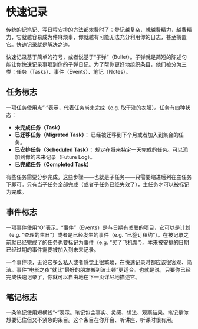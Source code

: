 # 快速记录

传统的记笔记、写日程安排的方法都太费时了；登记越复杂，就越费精力，越费精力，它就越容易成为件麻烦事，你就越有可能无法充分利用你的日志，甚至搁置它。快速记录就是解决之道。

快速记录基于简单的符号，或者说基于“子弹”（Bullet）。子弹就是简短的陈述句能让你快速记录事项到你的子弹日记。为了帮你更好地组织条目，他们被分为三类：任务（Tasks）、事件（Events）、笔记（Notes）。

## 任务标志

一项任务使用点“·”表示，代表任务尚未完成（e.g. 取干洗的衣服）。任务有四种状态：

* **未完成任务（Task）**
* **已迁移任务（Migrated Task）：** 已经被迁移到下个月或者加入到集合的任务。
* **已安排任务（Scheduled Task）：** 规定在将来特定一天完成的任务。可以添加到你的未来记录（Future Log）。
* **已完成任务（Completed Task）**

有些任务需要分步完成。这些步骤——也就是子任务——只需要缩进后列在主任务下即可。只有当子任务全部完成（或者子任务已经失效了），主任务才可以被标记为完成。

## 事件标志

一项事件使用“O”表示。“事件”（Events）是与日期有关联的项目，它可以是计划（e.g. “查理的生日”）或者是已经发生的事件（e.g. “已签订租约”）。在被记录之前就已经完成了的任务也要标记为事件（e.g. “买了飞机票”）。本来被安排的日期已经过期的事件需要被加入到未来记录。

一个事件项，无论它多么私人或者感觉上很繁琐，在快速记录时都应该很客观、简洁。事件“电影之夜”就比“最好的朋友搬到波士顿”更适合。也就是说，只要你已经完成快速记录了，你就可以自由地在下一页详尽地描述它。

## 笔记标志

一条笔记使用短横线“-”表示。笔记包含事实、灵感、想法、观察结果。笔记是你想要记住但又不紧急的条目。这个条目在你开会、听讲座、听课时很有用。

